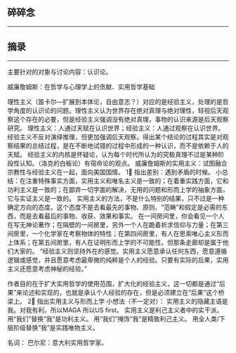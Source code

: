 ## 碎碎念
---

## 摘录
----

主要针对的对象与讨论内容：认识论。

威廉詹姆斯：在哲学与心理学上的贡献、实用哲学基础

理性主义（笛卡尔—扩展到本体论，自由意志？）对应的是经验主义，处理的是哲学角度的认识论的问题。理性主义认为世界存在绝对真理与绝对理性，轻视后天观察这个存在的必要，但是经验主义强调没有绝对真理，事物的认识来源是后天观察研究。
理性主义：人通过天赋在认识世界；经验主义：人通过观察在认识世界。
经验主义不反对演绎推理，但更加强调后天观察。得出某个结论的过程其实是对观察结果的总结过程，是在不断地试错的过程中形成的一种认识，而不是依赖于人的天赋。
经验主义的内核是怀疑论，认为每个时代所认为的究极真理不过是某种阶段性认知。（洛克的白板论）有宿命论的观点。
威廉詹姆斯的实用主义：试图融合宗教性与经验主义在一起，面向美国国情。
1⃣️ 指出差别：遇到矛盾的时候。
小总结：在注重特殊事实方面，实用主义和唯名主义是一致的；在着重实践方面，它和功利主义是一致的；在鄙弃一切字面的解决，无用的问题和形而上学的抽象方面，它与实证主义是一致的。
实用主义的方法，不是什么特别的结果，只不过是一种确定方向的态度。这个态度不是去看最先的事物、原则、“范畴”和假定是必需的东西，而是去看最后的事物、收获、效果和事实。
在一间房间里，你会看见一个人在写无神论著作；在隔壁的一间房里，另外一个人在跪着祈求信仰与力量；在第三间房里，一个化学家在考察物体的特性；在第四间房里，有人在思索唯心主义形而上体系；在第五间房里，有人在证明形而上学的不可能性。但那条走廊却是属于他们大家的。
“经验主义则坚持外在的感觉。实用主义愿意承认任何东西，愿意遵循逻辑或感觉，并且愿意考虑最卑微的纯粹是个人的经验。只要有实际的后果，实用主义还愿意考虑神秘的经验。”

作者目的在于扩大实用哲学的使用范围，扩大化的经验主义，这一切都是通过“后果”来论述和实现的，也就是承认个人经验的存在，但是必须建立在“后果”这个桥梁上。
2⃣️ 指出实用主义与形而上学
小想法（不一定对）：
实用主义的隐藏主语是我。对我有利。所以MAGA 所以US first。
实用主义是利己主义者中的实干派。
用“我们”替换“我”是功利主义。
用“我们”掩饰“我”是精致利己主义。
用全人类/下层阶级替换“我”是实践唯物主义。


名词：
巴尔尼：意大利实用哲学家。
